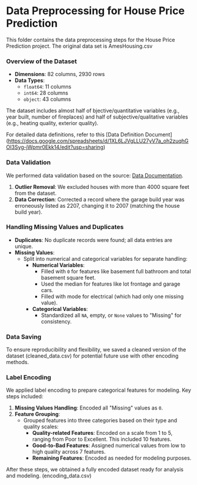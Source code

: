 # Data Preprocessing for House Price Prediction

This folder contains the data preprocessing steps for the House Price Prediction project. The original data set is AmesHousing.csv

### Overview of the Dataset
- **Dimensions**: 82 columns, 2930 rows
- **Data Types**:
  - `float64`: 11 columns
  - `int64`: 28 columns
  - `object`: 43 columns

The dataset includes almost half of bjective/quantitative variables (e.g., year built, number of fireplaces) and half of subjective/qualitative variables (e.g., heating quality, exterior quality).

For detailed data definitions, refer to this [Data Definition Document]
(https://docs.google.com/spreadsheets/d/1XL6LJVgLLU27yV7a_oh2zuqhGOI3Syg-jWpmr0Ekk14/edit?usp=sharing)

### Data Validation
We performed data validation based on the source: [Data Documentation](http://jse.amstat.org/v19n3/decock/DataDocumentation.txt).

1. **Outlier Removal**: We excluded houses with more than 4000 square feet from the dataset.
2. **Data Correction**: Corrected a record where the garage build year was erroneously listed as 2207, changing it to 2007 (matching the house build year).

### Handling Missing Values and Duplicates
- **Duplicates**: No duplicate records were found; all data entries are unique.
- **Missing Values**:
  - Split into numerical and categorical variables for separate handling:
    - **Numerical Variables**:
      - Filled with `0` for features like basement full bathroom and total basement square feet.
      - Used the median for features like lot frontage and garage cars.
      - Filled with mode for electrical (which had only one missing value).
    - **Categorical Variables**:
      - Standardized all `NA`, empty, or `None` values to "Missing" for consistency.

### Data Saving
To ensure reproducibility and flexibility, we saved a cleaned version of the dataset (cleaned_data.csv) for potential future use with other encoding methods.

### Label Encoding
We applied label encoding to prepare categorical features for modeling. Key steps included:

1. **Missing Values Handling**: Encoded all "Missing" values as `0`.
2. **Feature Grouping**:
    - Grouped features into three categories based on their type and quality scales:
      - **Quality-related Features**: Encoded on a scale from 1 to 5, ranging from Poor to Excellent. This included 10 features.
      - **Good-to-Bad Features**: Assigned numerical values from low to high quality across 7 features.
      - **Remaining Features**: Encoded as needed for modeling purposes.

After these steps, we obtained a fully encoded dataset ready for analysis and modeling. (encoding_data.csv)


